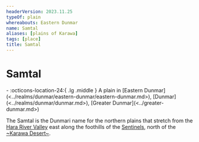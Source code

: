 ```yaml
---
headerVersion: 2023.11.25
typeOf: plain
whereabouts: Eastern Dunmar
name: Samtal
aliases: [plains of Karawa]
tags: [place]
title: Samtal
---
```

# Samtal
<div class="grid cards ext-narrow-margin ext-one-column" markdown>
-    :octicons-location-24:{ .lg .middle } A plain in [Eastern Dunmar](<../realms/dunmar/eastern-dunmar/eastern-dunmar.md>), [Dunmar](<../realms/dunmar/dunmar.md>), [Greater Dunmar](<../greater-dunmar.md>)  
</div>


The Samtal is the Dunmari name for the northern plains that stretch from the [Hara River Valley](<./hara-river-valley.md>) east along the foothills of the [Sentinels](<../../sentinel-range/sentinel-range.md>), north of the [~Karawa Desert~](<./karawa-desert.md>).
